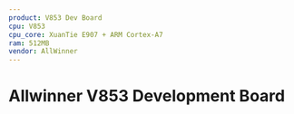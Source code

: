 ```yaml
---
product: V853 Dev Board
cpu: V853
cpu_core: XuanTie E907 + ARM Cortex-A7
ram: 512MB
vendor: AllWinner
---
```


# Allwinner V853 Development Board

